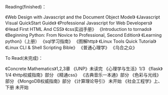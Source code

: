 Reading(finished)：

《Web Design with Javascript and the Document Object Model》
《Javascript Visual QuickStart Guide》
《Professional Javascript for Web Developers》
《Head First HTML And CSS》
《css实战手册》
《Introduction to tornado》
《Beginning Python: From Novice to Professional, Second Edition》
《Learning python》（上册）
《sql学习指南》
《图解http》
《Linux Tools Quick Tutorial》
《Linux CLI & Shell Scripting Bible》
《普通心理学》
《乌合之众》

To Read(未完成)：

《Concrete Mathematics》1,2,3章
《UNP》未读完
《心理学与生活》1/3
《flask》1/4
《http权威指南》部分
《精通css》
《古典音乐一本通》部分
《色彩与光线》部分
《MongoDB权威指南》部分
《计算理论导引》 未开始
《社会工程学》上、下册 未开始
